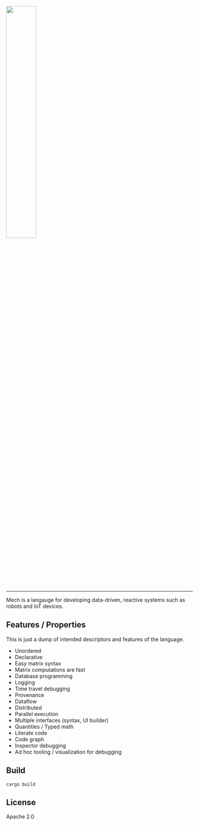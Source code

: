 <img width="40%" height="40%" src="https://mechlang.net/img/logo.png">

---

Mech is a langauge for developing data-driven, reactive systems such as robots and IoT devices.

## Features / Properties

This is just a dump of intended descriptors and features of the language.

- Unordered
- Declarative
- Easy matrix syntax
- Matrix computations are fast
- Database programming
- Logging
- Time travel debugging
- Provenance
- Dataflow
- Distributed
- Parallel execution
- Multiple interfaces (syntax, UI builder)
- Quantities / Typed math
- Literate code
- Code graph
- Inspector debugging
- Ad hoc tooling / visualization for debugging

## Build

```
cargo build
```

## License

Apache 2.0